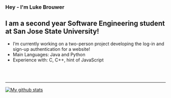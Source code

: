 ### Hey - I'm Luke Brouwer


## I am a second year Software Engineering student at San Jose State University!

- I’m currently working on a two-person project developing the log-in and sign-up authentication for a website!
- Main Languages: Java and Python
- Experience with: C, C++, hint of JavaScript


<br />
<br />

---

[![My github stats](https://github-readme-stats.vercel.app/api?username=lukebrouwer2000theme=gradient)](https://github.com/anuraghazra/github-readme-stats) 


